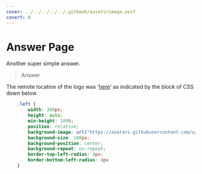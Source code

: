 ```yaml
---
cover: ../../../../../.gitbook/assets/image.avif
coverY: 0
---
```


# Answer Page

Another super simple answer.

> Answer

The remote location of the logo was '[here](https://avatars.githubusercontent.com/u/121910566?s=200\&v=4)' as indicated by the block of CSS down below.

```css
    .left {
        width: 300px;
        height: auto;
        min-height: 100%;
        position: relative;
        background-image: url("https://avatars.githubusercontent.com/u/121910566?s=200&v=4");
        background-size: 180px;
        background-position: center;
        background-repeat: no-repeat;
        border-top-left-radius: 4px;
        border-bottom-left-radius: 4px
    }
```
